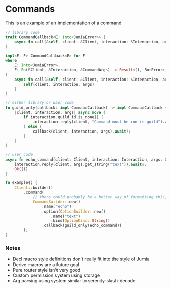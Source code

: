 # Commands

This is an example of an implementation of a command

```rust
// library code
trait CommandCallback<E: Into<JumiaError>> {
    async fn call(&self, client: &Client, interaction: &Interaction, args: &CommandArgs) -> Result<(), E>;
}

impl<E, F> CommandCallback<E> for F
where 
    E: Into<JumiaError>,
    F: Fn(&Client, &Interaction, &CommandArgs) -> Result<(), BotError>,
{
    async fn call(&self, client: &Client, interaction: &Interaction, args: &CommandArgs) -> Result<(), E> {
        self(client, interaction, args)
    }
}

// either library or user code
fn guild_only(callback: impl CommandCallback) -> impl CommandCallback {
    |client, interaction, args| async move {
        if interaction.guild_id.is_none() {
            interaction.reply(client, "Command must be run in guild").await?;
        } else {
            callback(client, interaction, args).await?;
        }
    }
}

// user code
async fn echo_command(client: Client, interaction: Interaction, args: CommandArgs) -> Result<(), BotError> {
    interaction.reply(client, args.get_string("text")).await?;
    Ok(())
}

fn example() {
    Client::builder()
        .command(
            // there could probably be a better way of formatting this, but for now it's good enough
            CommandBuilder::new()
                .name("echo")
                .option(OptionBuilder::new()
                    .name("text")
                    .kind(OptionKind::String))
                .callback(guild_only(echo_command))
        );
}
```

### Notes
- Decl macro style definitions don't really fit into the style of Jumia
- Derive macros are a future goal
- Pure router style isn't very good
- Custom permission system using storage
- Arg parsing using system similar to serenity-slash-decode
